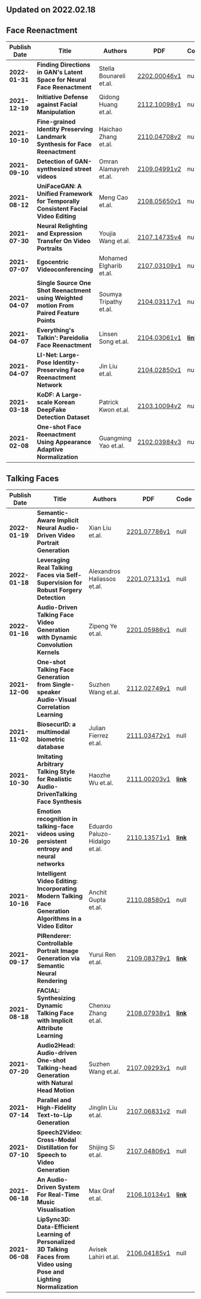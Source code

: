 ## Updated on 2022.02.18

## Face Reenactment

|Publish Date|Title|Authors|PDF|Code|
|---|---|---|---|---|
|**2022-01-31**|**Finding Directions in GAN's Latent Space for Neural Face Reenactment**|Stella Bounareli et.al.|[2202.00046v1](http://arxiv.org/abs/2202.00046v1)|null|
|**2021-12-19**|**Initiative Defense against Facial Manipulation**|Qidong Huang et.al.|[2112.10098v1](http://arxiv.org/abs/2112.10098v1)|null|
|**2021-10-10**|**Fine-grained Identity Preserving Landmark Synthesis for Face Reenactment**|Haichao Zhang et.al.|[2110.04708v2](http://arxiv.org/abs/2110.04708v2)|null|
|**2021-09-10**|**Detection of GAN-synthesized street videos**|Omran Alamayreh et.al.|[2109.04991v2](http://arxiv.org/abs/2109.04991v2)|null|
|**2021-08-12**|**UniFaceGAN: A Unified Framework for Temporally Consistent Facial Video Editing**|Meng Cao et.al.|[2108.05650v1](http://arxiv.org/abs/2108.05650v1)|null|
|**2021-07-30**|**Neural Relighting and Expression Transfer On Video Portraits**|Youjia Wang et.al.|[2107.14735v4](http://arxiv.org/abs/2107.14735v4)|null|
|**2021-07-07**|**Egocentric Videoconferencing**|Mohamed Elgharib et.al.|[2107.03109v1](http://arxiv.org/abs/2107.03109v1)|null|
|**2021-04-07**|**Single Source One Shot Reenactment using Weighted motion From Paired Feature Points**|Soumya Tripathy et.al.|[2104.03117v1](http://arxiv.org/abs/2104.03117v1)|null|
|**2021-04-07**|**Everything's Talkin': Pareidolia Face Reenactment**|Linsen Song et.al.|[2104.03061v1](http://arxiv.org/abs/2104.03061v1)|**[link](https://github.com/Linsen13/EverythingTalking)**|
|**2021-04-07**|**LI-Net: Large-Pose Identity-Preserving Face Reenactment Network**|Jin Liu et.al.|[2104.02850v1](http://arxiv.org/abs/2104.02850v1)|null|
|**2021-03-18**|**KoDF: A Large-scale Korean DeepFake Detection Dataset**|Patrick Kwon et.al.|[2103.10094v2](http://arxiv.org/abs/2103.10094v2)|null|
|**2021-02-08**|**One-shot Face Reenactment Using Appearance Adaptive Normalization**|Guangming Yao et.al.|[2102.03984v3](http://arxiv.org/abs/2102.03984v3)|null|

## Talking Faces

|Publish Date|Title|Authors|PDF|Code|
|---|---|---|---|---|
|**2022-01-19**|**Semantic-Aware Implicit Neural Audio-Driven Video Portrait Generation**|Xian Liu et.al.|[2201.07786v1](http://arxiv.org/abs/2201.07786v1)|null|
|**2022-01-18**|**Leveraging Real Talking Faces via Self-Supervision for Robust Forgery Detection**|Alexandros Haliassos et.al.|[2201.07131v1](http://arxiv.org/abs/2201.07131v1)|null|
|**2022-01-16**|**Audio-Driven Talking Face Video Generation with Dynamic Convolution Kernels**|Zipeng Ye et.al.|[2201.05986v1](http://arxiv.org/abs/2201.05986v1)|null|
|**2021-12-06**|**One-shot Talking Face Generation from Single-speaker Audio-Visual Correlation Learning**|Suzhen Wang et.al.|[2112.02749v1](http://arxiv.org/abs/2112.02749v1)|null|
|**2021-11-02**|**BiosecurID: a multimodal biometric database**|Julian Fierrez et.al.|[2111.03472v1](http://arxiv.org/abs/2111.03472v1)|null|
|**2021-10-30**|**Imitating Arbitrary Talking Style for Realistic Audio-DrivenTalking Face Synthesis**|Haozhe Wu et.al.|[2111.00203v1](http://arxiv.org/abs/2111.00203v1)|**[link](https://github.com/wuhaozhe/style_avatar)**|
|**2021-10-26**|**Emotion recognition in talking-face videos using persistent entropy and neural networks**|Eduardo Paluzo-Hidalgo et.al.|[2110.13571v1](http://arxiv.org/abs/2110.13571v1)|**[link](https://github.com/cimagroup/audiovisual-emotionrecognitionusingtda)**|
|**2021-10-16**|**Intelligent Video Editing: Incorporating Modern Talking Face Generation Algorithms in a Video Editor**|Anchit Gupta et.al.|[2110.08580v1](http://arxiv.org/abs/2110.08580v1)|null|
|**2021-09-17**|**PIRenderer: Controllable Portrait Image Generation via Semantic Neural Rendering**|Yurui Ren et.al.|[2109.08379v1](http://arxiv.org/abs/2109.08379v1)|**[link](https://github.com/renyurui/pirender)**|
|**2021-08-18**|**FACIAL: Synthesizing Dynamic Talking Face with Implicit Attribute Learning**|Chenxu Zhang et.al.|[2108.07938v1](http://arxiv.org/abs/2108.07938v1)|**[link](https://github.com/zhangchenxu528/FACIAL)**|
|**2021-07-20**|**Audio2Head: Audio-driven One-shot Talking-head Generation with Natural Head Motion**|Suzhen Wang et.al.|[2107.09293v1](http://arxiv.org/abs/2107.09293v1)|null|
|**2021-07-14**|**Parallel and High-Fidelity Text-to-Lip Generation**|Jinglin Liu et.al.|[2107.06831v2](http://arxiv.org/abs/2107.06831v2)|null|
|**2021-07-10**|**Speech2Video: Cross-Modal Distillation for Speech to Video Generation**|Shijing Si et.al.|[2107.04806v1](http://arxiv.org/abs/2107.04806v1)|null|
|**2021-06-18**|**An Audio-Driven System For Real-Time Music Visualisation**|Max Graf et.al.|[2106.10134v1](http://arxiv.org/abs/2106.10134v1)|**[link](https://github.com/maxgraf96/music-vis-backend)**|
|**2021-06-08**|**LipSync3D: Data-Efficient Learning of Personalized 3D Talking Faces from Video using Pose and Lighting Normalization**|Avisek Lahiri et.al.|[2106.04185v1](http://arxiv.org/abs/2106.04185v1)|null|

